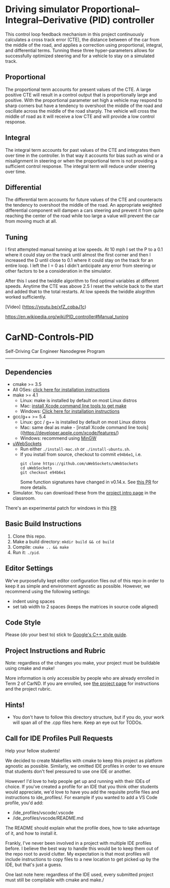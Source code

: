 # Driving simulator Proportional–Integral–Derivative (PID) controller

This control loop feedback mechanism in this project continuously calculates a cross track error (CTE), the distance between of the car from the middle of the road, and applies a correction using proportional, integral, and differential terms. Tunning these three hyper-parameters allows for successfully optimized steering and for a vehicle to stay on a simulated track.

## Proportional

The proportional term accounts for present values of the CTE. A large positive CTE will result in a control output that is proportionally large and positive. With the proportional parameter set high a vehicle may respond to sharp corners but have a tendency to overshoot the middle of the road and oscillate across the middle of the road sharply. The vehicle will cross the middle of road as it will receive a low CTE and will provide a low control response.

## Integral

The integral term accounts for past values of the CTE and integrates them over time in the controller. In that way it accounts for bias such as wind or a misalignment in steering or when the proportional term is not providing a sufficient control response. The integral term will reduce under steering over time.

## Differential

The differential term accounts for future values of the CTE and counteracts the tendency to overshoot the middle of the road. An appropriate weighted differential component will dampen a cars steering and prevent it from quite reaching the center of the road while too large a value will prevent the car from moving much at all.

## Tuning

I first attempted manual tunning at low speeds. At 10 mph I set the P to a 0.1 where it could stay on the track until almost the first corner and then I increased the D until close to 0.1 where it could stay on the track for an entire loop. I left the I = 0 as I didn't anticipate any error from steering or other factors to be a consideration in the simulator.

After this I used the twiddle algorithm to find optimal variables at different speeds. Anytime the CTE was above 2.5 I reset the vehicle back to the start and added that to the total restarts. At low speeds the twiddle alogrithm worked sufficiently. 


[Video] (https://youtu.be/xfZ_cqbaJ1c)

https://en.wikipedia.org/wiki/PID_controller#Manual_tuning
# CarND-Controls-PID
Self-Driving Car Engineer Nanodegree Program

---

## Dependencies

* cmake >= 3.5
 * All OSes: [click here for installation instructions](https://cmake.org/install/)
* make >= 4.1
  * Linux: make is installed by default on most Linux distros
  * Mac: [install Xcode command line tools to get make](https://developer.apple.com/xcode/features/)
  * Windows: [Click here for installation instructions](http://gnuwin32.sourceforge.net/packages/make.htm)
* gcc/g++ >= 5.4
  * Linux: gcc / g++ is installed by default on most Linux distros
  * Mac: same deal as make - [install Xcode command line tools]((https://developer.apple.com/xcode/features/)
  * Windows: recommend using [MinGW](http://www.mingw.org/)
* [uWebSockets](https://github.com/uWebSockets/uWebSockets)
  * Run either `./install-mac.sh` or `./install-ubuntu.sh`.
  * If you install from source, checkout to commit `e94b6e1`, i.e.
    ```
    git clone https://github.com/uWebSockets/uWebSockets 
    cd uWebSockets
    git checkout e94b6e1
    ```
    Some function signatures have changed in v0.14.x. See [this PR](https://github.com/udacity/CarND-MPC-Project/pull/3) for more details.
* Simulator. You can download these from the [project intro page](https://github.com/udacity/self-driving-car-sim/releases) in the classroom.

There's an experimental patch for windows in this [PR](https://github.com/udacity/CarND-PID-Control-Project/pull/3)

## Basic Build Instructions

1. Clone this repo.
2. Make a build directory: `mkdir build && cd build`
3. Compile: `cmake .. && make`
4. Run it: `./pid`. 

## Editor Settings

We've purposefully kept editor configuration files out of this repo in order to
keep it as simple and environment agnostic as possible. However, we recommend
using the following settings:

* indent using spaces
* set tab width to 2 spaces (keeps the matrices in source code aligned)

## Code Style

Please (do your best to) stick to [Google's C++ style guide](https://google.github.io/styleguide/cppguide.html).

## Project Instructions and Rubric

Note: regardless of the changes you make, your project must be buildable using
cmake and make!

More information is only accessible by people who are already enrolled in Term 2
of CarND. If you are enrolled, see [the project page](https://classroom.udacity.com/nanodegrees/nd013/parts/40f38239-66b6-46ec-ae68-03afd8a601c8/modules/f1820894-8322-4bb3-81aa-b26b3c6dcbaf/lessons/e8235395-22dd-4b87-88e0-d108c5e5bbf4/concepts/6a4d8d42-6a04-4aa6-b284-1697c0fd6562)
for instructions and the project rubric.

## Hints!

* You don't have to follow this directory structure, but if you do, your work
  will span all of the .cpp files here. Keep an eye out for TODOs.

## Call for IDE Profiles Pull Requests

Help your fellow students!

We decided to create Makefiles with cmake to keep this project as platform
agnostic as possible. Similarly, we omitted IDE profiles in order to we ensure
that students don't feel pressured to use one IDE or another.

However! I'd love to help people get up and running with their IDEs of choice.
If you've created a profile for an IDE that you think other students would
appreciate, we'd love to have you add the requisite profile files and
instructions to ide_profiles/. For example if you wanted to add a VS Code
profile, you'd add:

* /ide_profiles/vscode/.vscode
* /ide_profiles/vscode/README.md

The README should explain what the profile does, how to take advantage of it,
and how to install it.

Frankly, I've never been involved in a project with multiple IDE profiles
before. I believe the best way to handle this would be to keep them out of the
repo root to avoid clutter. My expectation is that most profiles will include
instructions to copy files to a new location to get picked up by the IDE, but
that's just a guess.

One last note here: regardless of the IDE used, every submitted project must
still be compilable with cmake and make./

